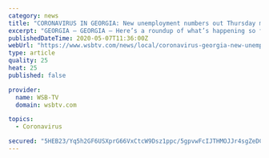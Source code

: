 ```yaml
---
category: news
title: "CORONAVIRUS IN GEORGIA: New unemployment numbers out Thursday morning"
excerpt: "GEORGIA — GEORGIA — Here’s a roundup of what’s happening so far today, May 7: (Click here for the previous day) Have questions about the spread of coronavirus? We have an entire section dedicated to coverage of the outbreak. CLICK HERE for more."
publishedDateTime: 2020-05-07T11:36:00Z
webUrl: "https://www.wsbtv.com/news/local/coronavirus-georgia-new-unemployment-numbers-out-thursday-morning/2GXYYAIBNFDH5IAS35ZJAVEO5A/"
type: article
quality: 25
heat: 25
published: false

provider:
  name: WSB-TV
  domain: wsbtv.com

topics:
  - Coronavirus

secured: "5HEB23/Yq5h2GF6USXprG66VxCtcW9Dsz1ppc/5gpvwFcIJTHMOJJr4sgZeDCTN9VpeI9TUuRC/R/o7j49DH4RaxPZfFBPJndbA04W/nhtZzi7zw6N0IlC131Fg3eyF1Xd8WhIGJ3wFYaYnlet3E1yh9H67h9d/DH9/BV7nzGGpR2BKE0tqNgnFXnONd5nepNkFEvI7lJXdPr2/dIJsOJ6nWccj6VyByuJBJBJG5C8cAPVVHgr32Aji2FnRtHyTsUn+EqVEP7vzPf7oxi92iStlVh4ohaxPxTCoZgEJ3UcuGmTwwpWFCXOKryqFQx5bDf1DWsrQmE8A7g3x7Z3ree7jO6/U3e2sZ3jVh3dZe7aBQRy99WESgVZ1wkqBqI1twdykI5g2/mlUQ5Kr78/P8/paEktV283V34N0GNV6NLzdG8UmQ4MWa9/zXutRHTsSh2j0XwPGODJc0bUupZOIickU7l9RZYDBXjGZAnA7069M=;URtRmZ6qnWufUgI0ljIt9A=="
---
```


